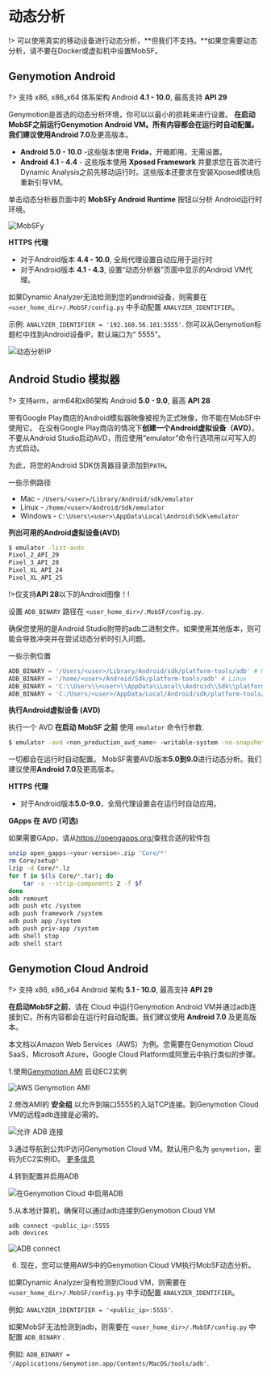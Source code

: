 # 动态分析

!> 可以使用真实的移动设备进行动态分析，**但我们不支持。**如果您需要动态分析，请不要在Docker或虚拟机中设置MobSF。

## Genymotion Android
?> 支持 x86, x86_x64 体系架构 Android **4.1 - 10.0**, 最高支持 **API 29**

Genymotion是首选的动态分析环境，你可以以最小的损耗来进行设置。 **在启动MobSF之前运行Genymotion Android VM。**所有内容都会在运行时自动配置。我们建议使用**Android 7.0**及更高版本。

* **Android 5.0 - 10.0** -这些版本使用 **Frida**，开箱即用，无需设置。
* **Android 4.1 - 4.4** - 这些版本使用 **Xposed Framework** 并要求您在首次进行Dynamic Analysis之前先移动运行时。这些版本还要求在安装Xposed模块后重新引导VM。

单击动态分析器页面中的 **MobSFy Android Runtime** 按钮以分析 Android运行时环境。

![MobSFy](https://user-images.githubusercontent.com/4301109/77839885-11033780-714f-11ea-9d52-df7b0bd314a0.png)

**HTTPS 代理**

* 对于Android版本 **4.4 - 10.0**, 全局代理设置自动应用于运行时
* 对于Android版本 **4.1 - 4.3**, 设置“动态分析器”页面中显示的Android VM代理。

如果Dynamic Analyzer无法检测到您的android设备，则需要在 `<user_home_dir>/.MobSF/config.py` 中手动配置 `ANALYZER_IDENTIFIER`。

示例: `ANALYZER_IDENTIFIER = '192.168.56.101:5555'`.
你可以从Genymotion标题栏中找到Android设备IP，默认端口为“ 5555”。

![动态分析IP](https://user-images.githubusercontent.com/4301109/65379210-0b312300-dce2-11e9-8827-f63d3b95dfd1.png)

## Android Studio 模拟器
?> 支持arm，arm64和x86架构 Android **5.0 - 9.0**, 最高 **API 28**

带有Google Play商店的Android模拟器映像被视为正式映像，你不能在MobSF中使用它。
在没有Google Play商店的情况下**创建一个Android虚拟设备（AVD）**。不要从Android Studio启动AVD，而应使用“emulator”命令行选项用以可写入的方式启动。

为此，将您的Android SDK仿真器目录添加到`PATH`。

一些示例路径

* Mac - `/Users/<user>/Library/Android/sdk/emulator`
* Linux - `/home/<user>/Android/Sdk/emulator`
* Windows - `C:\Users\<user>\AppData\Local\Android\Sdk\emulator`

**列出可用的Android虚拟设备(AVD)**

```bash
$ emulator -list-avds
Pixel_2_API_29
Pixel_3_API_28
Pixel_XL_API_24
Pixel_XL_API_25
```

!>仅支持**API 28**以下的Android图像！!


设置 `ADB_BINARY` 路径在 `<user_home_dir>/.MobSF/config.py`.

确保您使用的是Android Studio附带的adb二进制文件。如果使用其他版本，则可能会导致冲突并在尝试动态分析时引入问题。

一些示例位置

```python
ADB_BINARY = '/Users/<user>/Library/Android/sdk/platform-tools/adb' # Mac
ADB_BINARY = '/home/<user>/Android/Sdk/platform-tools/adb' # Linux
ADB_BINARY = 'C:\\Users\\<user>\\AppData\\Local\\Android\\Sdk\\platform-tools\\adb.exe' # Windows
ADB_BINARY = 'C:/Users/<user>/AppData/Local/Android/sdk/platform-tools/adb.exe' # Windows
```

**执行Android虚拟设备 (AVD)**

执行一个 AVD **在启动 MobSF 之前** 使用 `emulator` 命令行参数. 

```bash
$ emulator -avd <non_production_avd_name> -writable-system -no-snapshot
```

一切都会在运行时自动配置。 MobSF需要AVD版本**5.0到9.0**进行动态分析。我们建议使用**Android 7.0**及更高版本。

**HTTPS 代理**

* 对于Android版本**5.0-9.0**，全局代理设置会在运行时自动应用。

**GApps 在 AVD (可选)**

如果需要GApp，请从<https://opengapps.org/>查找合适的软件包

```bash
unzip open_gapps-<your-version>.zip 'Core/*'
rm Core/setup*
lzip -d Core/*.lz
for f in $(ls Core/*.tar); do
    tar -x --strip-components 2 -f $f
done
adb remount
adb push etc /system
adb push framework /system
adb push app /system
adb push priv-app /system
adb shell stop
adb shell start
```

## Genymotion Cloud Android

?> 支持 x86, x86_x64 Android 架构 **5.1 - 10.0**, 最高支持 **API 29**

**在启动MobSF之前**，请在 Cloud 中运行Genymotion Android VM并通过adb连接到它。所有内容都会在运行时自动配置。我们建议使用 **Android 7.0** 及更高版本。

本文档以Amazon Web Services（AWS）为例。您需要在Genymotion Cloud SaaS，Microsoft Azure，Google Cloud Platform或阿里云中执行类似的步骤。

1.使用[Genymotion AMI](https://aws.amazon.com/marketplace/seller-profile?id=933724b4-d35f-4266-905e-e52e4792bc45) 启动EC2实例

![AWS Genymotion AMI](https://user-images.githubusercontent.com/4301109/81505732-7bb3a100-92bf-11ea-9ba5-b1899810db2e.png)

2.修改AMI的 **安全组** 以允许到端口5555的入站TCP连接。到Genymotion Cloud VM的远程adb连接是必需的。

![允许 ADB 连接](https://user-images.githubusercontent.com/4301109/81505878-9b979480-92c0-11ea-9456-32cf5254d381.png)

3.通过导航到公共IP访问Genymotion Cloud VM。默认用户名为 `genymotion`，密码为EC2实例ID。
[更多信息](https://docs.genymotion.com/paas/8.0/02_Getting_Started/021_AWS.html#create-and-set-up-an-instance)

4.转到配置并启用ADB

![在Genymotion Cloud 中启用ADB](https://user-images.githubusercontent.com/4301109/81505975-46a84e00-92c1-11ea-82a5-8912f96849b1.png)

5.从本地计算机，确保可以通过adb连接到Genymotion Cloud VM

```bash
adb connect <public_ip>:5555
adb devices
```

![ADB connect](https://user-images.githubusercontent.com/4301109/81506018-9be45f80-92c1-11ea-8486-fcac8daee7be.png)

6. 现在，您可以使用AWS中的Genymotion Cloud VM执行MobSF动态分析。

如果Dynamic Analyzer没有检测到Cloud VM，则需要在 `<user_home_dir>/.MobSF/config.py` 中手动配置 `ANALYZER_IDENTIFIER`。

例如: `ANALYZER_IDENTIFIER = '<public_ip>:5555'`.

如果MobSF无法检测到adb，则需要在 `<user_home_dir>/.MobSF/config.py` 中配置 `ADB_BINARY` .

例如: `ADB_BINARY = '/Applications/Genymotion.app/Contents/MacOS/tools/adb'`.
